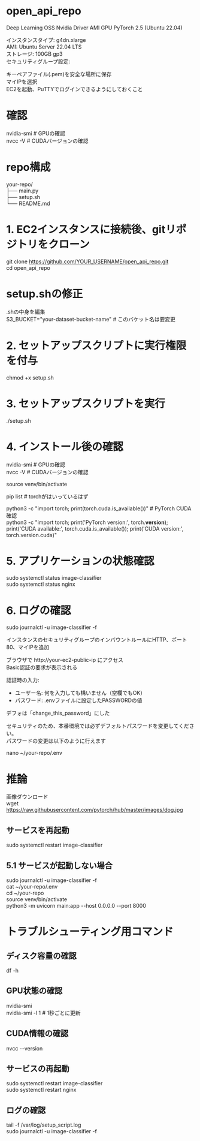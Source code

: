 # open_api_repo


Deep Learning OSS Nvidia Driver AMI GPU PyTorch 2.5 (Ubuntu 22.04)  

インスタンスタイプ: g4dn.xlarge  
AMI: Ubuntu Server 22.04 LTS  
ストレージ: 100GB gp3  
セキュリティグループ設定:  


キーペアファイル(.pem)を安全な場所に保存  
マイIPを選択  
EC2を起動、PuTTYでログインできるようにしておくこと  



# 確認
nvidia-smi  # GPUの確認  
nvcc -V     # CUDAバージョンの確認  





# repo構成

your-repo/  
├── main.py  
├── setup.sh  
└── README.md  

# 1. EC2インスタンスに接続後、gitリポジトリをクローン
git clone https://github.com/YOUR_USERNAME/open_api_repo.git  
cd open_api_repo  

# setup.shの修正

.shの中身を編集  
S3_BUCKET="your-dataset-bucket-name"  # このバケット名は要変更  


# 2. セットアップスクリプトに実行権限を付与
chmod +x setup.sh  

# 3. セットアップスクリプトを実行
./setup.sh  

# 4. インストール後の確認
nvidia-smi  # GPUの確認  
nvcc -V     # CUDAバージョンの確認  



source venv/bin/activate  

pip list  # torchがはいっているはず


python3 -c "import torch; print(torch.cuda.is_available())"  # PyTorch CUDA確認  
python3 -c "import torch; print('PyTorch version:', torch.__version__); print('CUDA available:', torch.cuda.is_available()); print('CUDA version:', torch.version.cuda)"  

# 5. アプリケーションの状態確認
sudo systemctl status image-classifier  
sudo systemctl status nginx  

# 6. ログの確認
sudo journalctl -u image-classifier -f  


インスタンスのセキュリティグループのインバウントルールにHTTP、ポート80、マイIPを追加  

ブラウザで http://your-ec2-public-ip にアクセス  
Basic認証の要求が表示される  


認証時の入力:  
- ユーザー名: 何を入力しても構いません（空欄でもOK）  
- パスワード: .envファイルに設定したPASSWORDの値  

デフォは「change_this_password」にした  

セキュリティのため、本番環境では必ずデフォルトパスワードを変更してください。  
パスワードの変更は以下のように行えます  

nano ~/your-repo/.env  




# 推論

画像ダウンロード  
wget https://raw.githubusercontent.com/pytorch/hub/master/images/dog.jpg  







## サービスを再起動
sudo systemctl restart image-classifier  

## 5.1 サービスが起動しない場合
sudo journalctl -u image-classifier -f  
cat ~/your-repo/.env  
cd ~/your-repo  
source venv/bin/activate  
python3 -m uvicorn main:app --host 0.0.0.0 --port 8000  



# トラブルシューティング用コマンド



## ディスク容量の確認
df -h  

## GPU状態の確認
nvidia-smi  
nvidia-smi -l 1  # 1秒ごとに更新  

## CUDA情報の確認 
nvcc --version  

## サービスの再起動
sudo systemctl restart image-classifier  
sudo systemctl restart nginx  

## ログの確認
tail -f /var/log/setup_script.log  
sudo journalctl -u image-classifier -f  